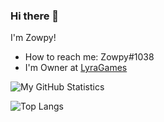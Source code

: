 ### Hi there 👋

I'm Zowpy!

- How to reach me: Zowpy#1038
- I'm Owner at [LyraGames](https://lyragames.net)

![My GitHub Statistics](https://github-readme-stats.vercel.app/api?username=Zowpy&count_private=true&theme=tokyonight)

![Top Langs](https://github-readme-stats.vercel.app/api/top-langs/?username=Zowpy&theme=tokyonight)

